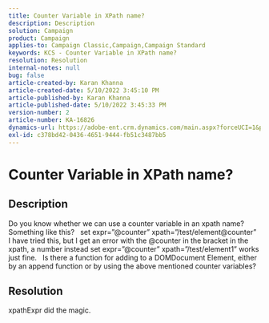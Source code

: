 ```yaml
---
title: Counter Variable in XPath name?
description: Description
solution: Campaign
product: Campaign
applies-to: Campaign Classic,Campaign,Campaign Standard
keywords: KCS - Counter Variable in XPath name?
resolution: Resolution
internal-notes: null
bug: false
article-created-by: Karan Khanna
article-created-date: 5/10/2022 3:45:10 PM
article-published-by: Karan Khanna
article-published-date: 5/10/2022 3:45:33 PM
version-number: 2
article-number: KA-16826
dynamics-url: https://adobe-ent.crm.dynamics.com/main.aspx?forceUCI=1&pagetype=entityrecord&etn=knowledgearticle&id=c2fb652b-78d0-ec11-a7b5-00224809c556
exl-id: c378bd42-0436-4651-9444-fb51c3487bb5
---
```

# Counter Variable in XPath name?

## Description


Do you know whether we can use a counter variable in an xpath name? Something like this?
  
 set expr=”@counter” xpath=”/test/element@counter”
  
 I have tried this, but I get an error with the @counter in the bracket in the xpath, a number instead set expr=”@counter” xpath=”/test/element1” works just fine.
  
 Is there a function for adding to a DOMDocument Element, either by an append function or by using the above mentioned counter variables?


## Resolution


xpathExpr did the magic.
